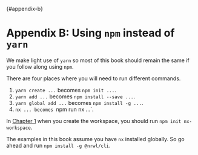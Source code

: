 {#appendix-b}
# Appendix B: Using `npm` instead of `yarn`

We make light use of `yarn` so most of this book should remain the same if you follow along using `npm`.

There are four places where you will need to run different commands.

1. `yarn create ...` becomes `npm init ...`.
2. `yarn add ...` becomes `npm install --save ...`.
3. `yarn global add ...` becomes `npm install -g ...`.
4. `nx ... becomes `npm run nx ...`.

In [Chapter 1](#chapter-1) when you create the workspace, you should run `npm init nx-workspace`.

The examples in this book assume you have `nx` installed globally. So go ahead and run `npm install -g @nrwl/cli`.

